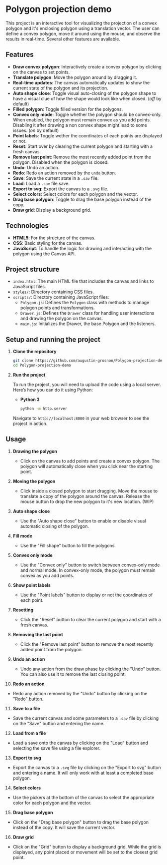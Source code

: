 # Polygon projection demo

This project is an interactive tool for visualizing the projection of a convex polygon and it's enclosing polygon using a translation vector. The user can define a convex polygon, move it around using the mouse, and observe the results in real-time. Several other features are available.

## Features

- **Draw convex polygon**: Interactively create a convex polygon by clicking on the canvas to set points.
- **Translate polygon**: Move the polygon around by dragging it.
- **Real-time updates**: The canvas automatically updates to show the current state of the polygon and its projection.
- **Auto shape close**: Toggle visual auto-closing of the polygon shape to have a visual clue of how the shape would look like when closed. (*off* by default)
- **Filled polygon**: Toggle filled version for the polygons.
- **Convex only mode**: Toggle whether the polygon should be convex-only. When enabled, the polygon must remain convex as you add points. Disabling it after drawing a non convex shape might lead to some issues. (*on* by default)
- **Point labels**: Toggle wether the coordinates of each points are displayed or not.
- **Reset**: Start over by clearing the current polygon and starting with a fresh canvas.
- **Remove last point**: Remove the most recently added point from the polygon. Disabled when the polygon is closed.
- **Undo**: Undo an action.
- **Redo**: Redo an action removed by the `undo` button.
- **Save**: Save the current state in a `.sav` file.
- **Load**: Load a `.sav` file save.
- **Export to svg**: Export the canvas to a `.svg` file.
- **Select colors**: Select colors for each polygon and the vector.
- **Drag base polygon**: Toggle to drag the base polygon instead of the copy.
- **Draw grid**: Display a background grid.

## Technologies

- **HTML5**: For the structure of the canvas.
- **CSS**: Basic styling for the canvas.
- **JavaScript**: To handle the logic for drawing and interacting with the polygon using the Canvas API.

## Project structure

- `index.html`: The main HTML file that includes the canvas and links to JavaScript files.
- `styles/`: Directory containing CSS files.
- `scripts/`: Directory containing JavaScript files:
  - `Polygon.js`: Defines the `Polygon` class with methods to manage polygon points and transformations.
  - `Drawer.js`: Defines the `Drawer` class for handling user interactions and drawing the polygon on the canvas.
  - `main.js`: Initializes the Drawer, the base Polygon and the listeners.

## Setup and running the project

1. **Clone the repository**

   ```bash
   git clone https://github.com/augustin-grosnon/Polygon-projection-demo.git
   cd Polygon-projection-demo
   ```

2. **Run the project**

   To run the project, you will need to upload the code using a local server. Here’s how you can do it using Python:

   - **Python 3**

     ```bash
     python -m http.server
     ```

   Navigate to `http://localhost:8000` in your web browser to see the project in action.

## Usage

1. **Drawing the polygon**
   - Click on the canvas to add points and create a convex polygon. The polygon will automatically close when you click near the starting point.

2. **Moving the polygon**
   - Click inside a closed polygon to start dragging. Move the mouse to translate a copy of the polygon around the canvas. Release the mouse button to drop the new polygon to it's new location. (WIP)

3. **Auto shape close**
   - Use the "Auto shape close" button to enable or disable visual automatic closing of the polygon.

4. **Fill mode**
   - Use the "Fill shape" button to fill the polygons.

5. **Convex only mode**
   - Use the "Convex only" button to switch between convex-only mode and normal mode. In convex-only mode, the polygon must remain convex as you add points.

6. **Show point labels**
   - Use the "Point labels" button to display or not the coordinates of each point.

7. **Resetting**
   - Click the "Reset" button to clear the current polygon and start with a fresh canvas.

8. **Removing the last point**
   - Click the "Remove last point" button to remove the most recently added point from the polygon.

9. **Undo an action**
   - Undo any action from the draw phase by clicking the "Undo" button. You can also use it to remove the last closing point.

10. **Redo an action**
   - Redo any action removed by the "Undo" button by clicking on the "Redo" button.

11. **Save to a file**
   - Save the current canvas and some parameters to a `.sav` file by clicking on the "Save" button and entering the name.

12. **Load from a file**
   - Load a save onto the canvas by clicking on the "Load" button and selecting the save file using a file explorer.

13. **Export to svg**
   - Export the canvas to a `.svg` file by clicking on the "Export to svg" button and entering a name. It will only work with at least a completed base polygon.

14. **Select colors**
   - Use the pickers at the bottom of the canvas to select the appropriate color for each polygon and the vector.

15. **Drag base polygon**
   - Click on the "Drag base polygon" button to drag the base polygon instead of the copy. It will save the current vector.

16. **Draw grid**
   - Click on the "Grid" button to display a background grid. While the grid is displayed, any point placed or movement will be set to the closest grid point.
